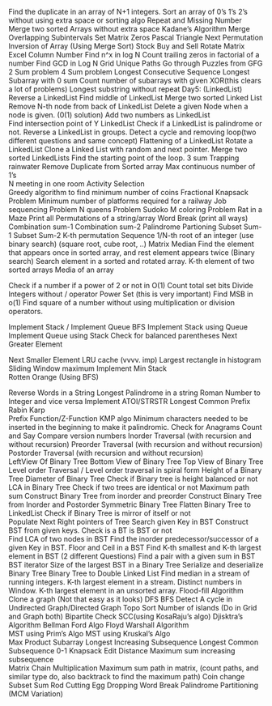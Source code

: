 Find the duplicate in an array of N+1 integers.
Sort an array of 0’s 1’s 2’s without using extra space or sorting algo
Repeat and Missing Number 
Merge two sorted Arrays without extra space 
Kadane’s Algorithm 
Merge Overlapping Subintervals
Set Matrix Zeros 
Pascal Triangle 
Next Permutation 
Inversion of Array (Using Merge Sort) 
Stock Buy and Sell 
Rotate Matrix  
Excel Column Number 
Find n^x in log N 
Count trailing zeros in factorial of a number 
Find GCD in Log N 
Grid Unique Paths 
Go through Puzzles from GFG
2 Sum problem 
4 Sum problem 
Longest Consecutive Sequence 
Longest Subarray with 0 sum 
Count number of subarrays with given XOR(this clears a lot of problems) 
Longest substring without repeat 
Day5: (LinkedList) 
Reverse a LinkedList 
Find middle of LinkedList 
Merge two sorted Linked List 
Remove N-th node from back of LinkedList 
Delete a given Node when a node is given. (0(1) solution) 
Add two numbers as LinkedList  
Find intersection point of Y LinkedList 
Check if a LinkedList is palindrome or not. 
Reverse a LinkedList in groups. 
Detect a cycle and removing loop(two different questions and same concept) 
Flattening of a LinkedList 
Rotate a LinkedList 
Clone a Linked List with random and next pointer. 
Merge two sorted LinkedLists 
Find the starting point of the loop. 
3 sum 
Trapping rainwater 
Remove Duplicate from Sorted array 
Max continuous number of 1’s  
N meeting in one room 
Activity Selection  
Greedy algorithm to find minimum number of coins
Fractional Knapsack Problem 
Minimum number of platforms required for a railway 
Job sequencing Problem 
N queens Problem 
Sudoko 
M coloring Problem 
Rat in a Maze 
Print all Permutations of a string/array 
Word Break (print all ways)  
Combination sum-1 
Combination sum-2 
Palindrome Partioning 
Subset Sum-1 
Subset Sum-2 
K-th permutation Sequence 
1/N-th root of an integer (use binary search) (square root, cube root, ..)
Matrix Median
Find the element that appears once in sorted array, and rest element appears twice (Binary search) 
Search element in a sorted and rotated array. 
K-th element of two sorted arrays 
Media of an array     

Check if a number if a power of 2 or not in O(1) 
Count total set bits 
Divide Integers without / operator 
Power Set (this is very important) 
Find MSB in o(1) 
Find square of a number without using multiplication or division operators.  

Implement Stack / Implement Queue
BFS 
Implement Stack using Queue
Implement Queue using Stack 
Check for balanced parentheses 
Next Greater Element 
 
Next Smaller Element 
LRU cache (vvvv. imp) 
Largest rectangle in histogram 
Sliding Window maximum 
Implement Min Stack  
Rotten Orange (Using BFS)  

Reverse Words in a String 
Longest Palindrome in a string 
Roman Number to Integer and vice versa
Implement ATOI/STRSTR 
Longest Common Prefix 
Rabin Karp  
Prefix Function/Z-Function
KMP algo 
Minimum characters needed to be inserted in the beginning to make it palindromic. 
Check for Anagrams 
Count and Say 
Compare version numbers 
Inorder Traversal (with recursion and without recursion) 
Preorder Traversal (with recursion and without recursion) 
Postorder Traversal (with recursion and without recursion)  
LeftView Of Binary Tree
Bottom View of Binary Tree
Top View of Binary Tree 
Level order Traversal / Level order traversal in spiral form 
Height of a Binary Tree 
Diameter of Binary Tree 
Check if Binary tree is height balanced or not 
LCA in Binary Tree 
Check if two trees are identical or not 
Maximum path sum 
Construct Binary Tree from inorder and preorder 
Construct Binary Tree from Inorder and Postorder 
Symmetric Binary Tree 
Flatten Binary Tree to LinkedList 
Check if Binary Tree is mirror of itself or not   
Populate Next Right pointers of Tree 
Search given Key in BST 
Construct BST from given keys. 
Check is a BT is BST or not  
Find LCA of two nodes in BST 
Find the inorder predecessor/successor of a given Key in BST. 
Floor and Ceil in a BST 
Find K-th smallest and K-th largest element in BST (2 different Questions) 
Find a pair with a given sum in BST 
BST iterator 
Size of the largest BST in a Binary Tree 
Serialize and deserialize Binary Tree
Binary Tree to Double Linked List 
Find median in a stream of running integers. 
K-th largest element in a stream. 
Distinct numbers in Window. 
K-th largest element in an unsorted array. 
Flood-fill Algorithm 
Clone a graph (Not that easy as it looks) 
DFS
BFS
Detect A cycle in Undirected Graph/Directed Graph 
Topo Sort 
Number of islands (Do in Grid and Graph both) 
Bipartite Check 
SCC(using KosaRaju’s algo) 
Djisktra’s Algorithm 
Bellman Ford Algo 
Floyd Warshall Algorithm  
MST using Prim’s Algo 
MST using Kruskal’s Algo  
Max Product Subarray 
Longest Increasing Subsequence
Longest Common Subsequence 
0-1 Knapsack 
Edit Distance
Maximum sum increasing subsequence  
Matrix Chain Multiplication 
Maximum sum path in matrix, (count paths, and similar type do, also backtrack to find the maximum path) 
Coin change 
Subset Sum 
Rod Cutting 
Egg Dropping 
Word Break 
Palindrome Partitioning (MCM Variation) 

